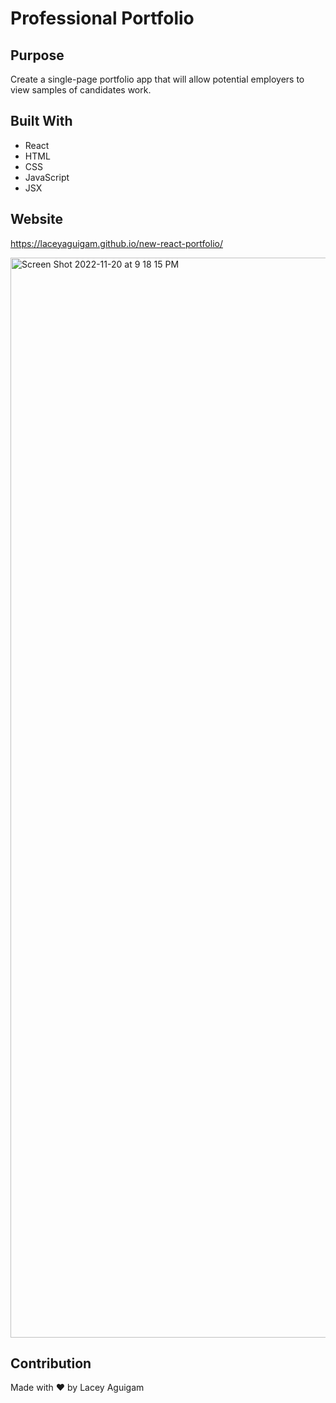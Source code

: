 # Professional Portfolio

## Purpose
Create a single-page portfolio app that will allow potential employers to view samples of candidates work. 

## Built With

* React
* HTML 
* CSS
* JavaScript 
* JSX

## Website

https://laceyaguigam.github.io/new-react-portfolio/

<img width="1728" alt="Screen Shot 2022-11-20 at 9 18 15 PM" src="https://user-images.githubusercontent.com/105749016/202984985-a16da483-aac9-4d1b-b534-6352785c95c6.png">


## Contribution

Made with ❤️ by Lacey Aguigam
